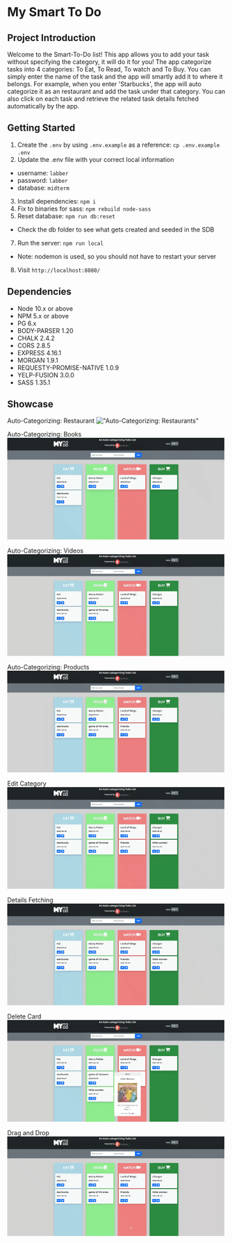 My Smart To Do
=========

## Project Introduction

Welcome to the Smart-To-Do list!
This app allows you to add your task without specifying the category, it will do it for you! 
The app categorize tasks into 4 categories: To Eat, To Read, To watch and To Buy. You can simply enter the name of the task and the app will smartly add it to where it belongs. For example, when you enter 'Starbucks', the app will auto categorize it as an restaurant and add the task under that category.
You can also click on each task and retrieve the related task details fetched automatically by the app.



## Getting Started

1. Create the `.env` by using `.env.example` as a reference: `cp .env.example .env`
2. Update the .env file with your correct local information 
  - username: `labber` 
  - password: `labber` 
  - database: `midterm`
3. Install dependencies: `npm i`
4. Fix to binaries for sass: `npm rebuild node-sass`
5. Reset database: `npm run db:reset`
  - Check the db folder to see what gets created and seeded in the SDB
7. Run the server: `npm run local`
  - Note: nodemon is used, so you should not have to restart your server
8. Visit `http://localhost:8080/`


## Dependencies

- Node 10.x or above
- NPM 5.x or above
- PG 6.x
- BODY-PARSER 1.20
- CHALK 2.4.2
- CORS 2.8.5
- EXPRESS 4.16.1
- MORGAN 1.9.1
- REQUESTY-PROMISE-NATIVE 1.0.9
- YELP-FUSION 3.0.0
- SASS 1.35.1


## Showcase

Auto-Categorizing: Restaurant
!["Auto-Categorizing: Restaurants"](https://github.com/BENcao318/SmartToDoList/tree/master/docs/Auto-categorizing_%20Restaurants.gif)

Auto-Categorizing: Books
!["Auto-Categorizing: Books"](https://github.com/BENcao318/SmartToDoList/blob/master/docs/Auto-Categorizing_%20books%20.gif)

Auto-Categorizing: Videos
!["Auto-Categorizing: Videos"](https://github.com/BENcao318/SmartToDoList/blob/master/docs/Auto-Categorizing_%20videos.gif)

Auto-Categorizing: Products
!["Auto-Categorizing: Products"](https://github.com/BENcao318/SmartToDoList/blob/master/docs/Auto-Categorizing_%20products.gif)

Edit Category
!["Change Category"](https://github.com/BENcao318/SmartToDoList/blob/master/docs/Change%20Category.gif)

Details Fetching
!["Details Fetching"](https://github.com/BENcao318/SmartToDoList/blob/master/docs/details%20fetching.gif)

Delete Card
!["Delete Card"](https://github.com/BENcao318/SmartToDoList/blob/master/docs/Delete%20card.gif)

Drag and Drop
!["Drag and Drop"](https://github.com/BENcao318/SmartToDoList/blob/master/docs/Drag%20and%20Drop.gif)

